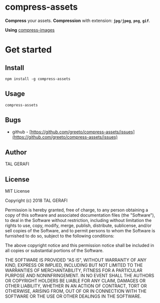 # compress-assets

**Compress** your assets. **Compression** with extension: **`jpg/jpeg`**, **`png`**, **`gif`**.

**Using** [compress-images](https://github.com/semiromid/compress-images)


# Get started

## Install
```shell
npm install -g compress-assets
```

## Usage

```shell
compress-assets
```


## Bugs
  * github - [https://github.com/greeto/compress-assets/issues](https://github.com/greeto/compress-assets/issues)

## Author
TAL GERAFI

## License
MIT License

Copyright (c) 2018 TAL GERAFI

Permission is hereby granted, free of charge, to any person obtaining a copy
of this software and associated documentation files (the "Software"), to deal
in the Software without restriction, including without limitation the rights
to use, copy, modify, merge, publish, distribute, sublicense, and/or sell
copies of the Software, and to permit persons to whom the Software is
furnished to do so, subject to the following conditions:

The above copyright notice and this permission notice shall be included in all
copies or substantial portions of the Software.

THE SOFTWARE IS PROVIDED "AS IS", WITHOUT WARRANTY OF ANY KIND, EXPRESS OR
IMPLIED, INCLUDING BUT NOT LIMITED TO THE WARRANTIES OF MERCHANTABILITY,
FITNESS FOR A PARTICULAR PURPOSE AND NONINFRINGEMENT. IN NO EVENT SHALL THE
AUTHORS OR COPYRIGHT HOLDERS BE LIABLE FOR ANY CLAIM, DAMAGES OR OTHER
LIABILITY, WHETHER IN AN ACTION OF CONTRACT, TORT OR OTHERWISE, ARISING FROM,
OUT OF OR IN CONNECTION WITH THE SOFTWARE OR THE USE OR OTHER DEALINGS IN THE
SOFTWARE.
